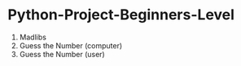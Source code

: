 # Python-Project-Beginners-Level

1. Madlibs 
2. Guess the Number (computer) 
3. Guess the Number (user)
